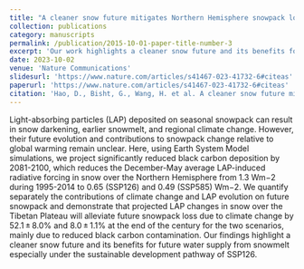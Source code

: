 ```yaml
---
title: "A cleaner snow future mitigates Northern Hemisphere snowpack loss from warming"
collection: publications
category: manuscripts
permalink: /publication/2015-10-01-paper-title-number-3
excerpt: 'Our work highlights a cleaner snow future and its benefits for future water supply from snowmelt especially under the sustainable development pathway of SSP126.'
date: 2023-10-02
venue: 'Nature Communications'
slidesurl: 'https://www.nature.com/articles/s41467-023-41732-6#citeas'
paperurl: 'https://www.nature.com/articles/s41467-023-41732-6#citeas'
citation: 'Hao, D., Bisht, G., Wang, H. et al. A cleaner snow future mitigates Northern Hemisphere snowpack loss from warming. Nat Commun 14, 6074 (2023). https://doi.org/10.1038/s41467-023-41732-6'
---
```


Light-absorbing particles (LAP) deposited on seasonal snowpack can result in snow darkening, earlier snowmelt, and regional climate change. However, their future evolution and contributions to snowpack change relative to global warming remain unclear. Here, using Earth System Model simulations, we project significantly reduced black carbon deposition by 2081-2100, which reduces the December-May average LAP-induced radiative forcing in snow over the Northern Hemisphere from 1.3 Wm−2 during 1995-2014 to 0.65 (SSP126) and 0.49 (SSP585) Wm−2. We quantify separately the contributions of climate change and LAP evolution on future snowpack and demonstrate that projected LAP changes in snow over the Tibetan Plateau will alleviate future snowpack loss due to climate change by 52.1 ± 8.0% and 8.0 ± 1.1% at the end of the century for the two scenarios, mainly due to reduced black carbon contamination. Our findings highlight a cleaner snow future and its benefits for future water supply from snowmelt especially under the sustainable development pathway of SSP126.

